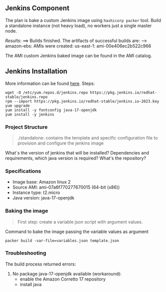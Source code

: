 ## Jenkins Component
The plan is bake a custom Jenkins image using `hashicorp packer` tool. 
Build a standalone instance (not heavy load), no workers just a single master node.

_Results_:
==> Builds finished. The artifacts of successful builds are:
--> amazon-ebs: AMIs were created:
us-east-1: ami-00e406ec2b522c966

The AMI custom Jenkins baked image can be found in the AMI catalog.

## Jenkins Installation 
More information can be found [here](https://www.jenkins.io/doc/book/installing/linux/).
Steps:
```shell
wget -O /etc/yum.repos.d/jenkins.repo https://pkg.jenkins.io/redhat-stable/jenkins.repo
rpm --import https://pkg.jenkins.io/redhat-stable/jenkins.io-2023.key
yum upgrade
yum install -y fontconfig java-17-openjdk
yum install -y jenkins
```

### Project Structure
> ./standalone: contains the template and specific configuration file to provision 
and configure the jenkins image

What`s the version of jenkins that will be installed?
Dependencies and requirements, which java version is required?
What's the repository? 

### Specifications
* Image base: Amazon linux 2
* Source AMI: ami-07a6f770277670015 (64-bit (x86))
* Instance type: t2.micro
* Java version: java-17-openjdk

### Baking the image
> First step: create a variable json script with argument values.

Command to bake the image passing the variable values as argument
```shell
packer build -var-file=variables.json template.json
```

### Troubleshooting
The build process returned errors:
1. No package java-17-openjdk available (workaround): 
   * enable the Amazon Corretto 17 repository
   * install java
